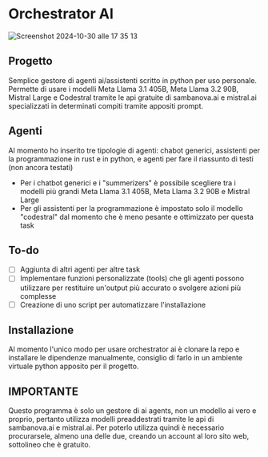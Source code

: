 # Orchestrator AI
![Screenshot 2024-10-30 alle 17 35 13](https://github.com/user-attachments/assets/286e2111-e382-439e-ace1-bb3d06cf4d44)
## Progetto
Semplice gestore di agenti ai/assistenti scritto in python per uso personale. Permette di usare i modelli Meta Llama 3.1 405B, Meta Llama 3.2 90B, Mistral Large e Codestral tramite le api gratuite di sambanova.ai e mistral.ai specializzati in determinati compiti tramite appositi prompt.
## Agenti
Al momento ho inserito tre tipologie di agenti: chabot generici, assistenti per la programmazione in rust e in python, e agenti per fare il riassunto di testi (non ancora testati)
- Per i chatbot generici e i "summerizers" è possibile scegliere tra i modelli più grandi Meta Llama 3.1 405B, Meta Llama 3.2 90B e Mistral Large
- Per gli assistenti per la programmazione è impostato solo il modello "codestral" dal momento che è meno pesante e ottimizzato per questa task
## To-do
- [ ] Aggiunta di altri agenti per altre task
- [ ] Implementare funzioni personalizzate (tools) che gli agenti possono utilizzare per restituire un'output più accurato o svolgere azioni più complesse
- [ ] Creazione di uno script per automatizzare l'installazione
## Installazione
Al momento l'unico modo per usare orchestrator ai è clonare la repo e installare le dipendenze manualmente, consiglio di farlo in un ambiente virtuale python apposito per il progetto.
## IMPORTANTE
Questo programma è solo un gestore di ai agents, non un modello ai vero e proprio, pertanto utilizza modelli preaddestrati tramite le api di sambanova.ai e mistral.ai. Per poterlo utilizza quindi è necessario procurarsele, almeno una delle due, creando un account al loro sito web, sottolineo che è gratuito.
